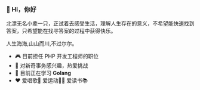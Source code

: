 ### 👋 Hi，你好
北漂无名小辈一只，正试着去感受生活，理解人生存在的意义，不希望能快速找到答案，只希望能在找寻答案的过程中获得快乐。

人生海海,山山而川,不过尔尔。

-   :video_game: 目前担任 PHP 开发工程师的职位
-   :monocle_face: 对新奇事务感兴趣，热爱挑战
-   :seedling: 目前正在学习 **Golang**
-   :heart: 爱唱歌🎤 爱运动🏃‍♀️ 爱读书📚
